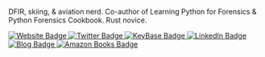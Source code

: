 DFIR, skiing, & aviation nerd. Co-author of Learning Python for Forensics & Python Forensics Cookbook. Rust novice.

<div id="badges">
  <a href="https://chapinb.com">
    <img src="https://img.shields.io/badge/Website-blueviolet?style=for-the-badge&logo=internet&logoColor=white" alt="Website Badge"/>
  </a>
  <a href="https://twitter.com/chapindb">
    <img src="https://img.shields.io/badge/Twitter-blue?style=for-the-badge&logo=twitter&logoColor=white" alt="Twitter Badge"/>
  </a>
  <a href="https://keybase.io/cbryce">
    <img src="https://img.shields.io/badge/KeyBase-blueviolet?style=for-the-badge&logo=keybase&logoColor=white" alt="KeyBase Badge"/>
  </a>
    <a href="https://www.linkedin.com/in/cdbryce/">
    <img src="https://img.shields.io/badge/LinkedIn-blue?style=for-the-badge&logo=linkedin&logoColor=white" alt="LinkedIn Badge"/>
  </a>
  <a href="https://blog.pythonicforensics.com">
    <img src="https://img.shields.io/badge/Blog-blueviolet?style=for-the-badge&logo=medium&logoColor=white" alt="Blog Badge"/>
  </a>
  </a>
  <a href="https://www.amazon.com/Chapin-Bryce/e/B07DSP7HX7?ref=sr_ntt_srch_lnk_1&qid=1665831894&sr=8-1">
    <img src="https://img.shields.io/badge/Amazon-blue?style=for-the-badge&logo=amazon&logoColor=white" alt="Amazon Books Badge"/>
  </a>
</div>
